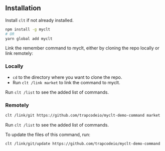 ## Installation

Install `clt` if not already installed.

```bash
npm install -g myclt
# OR
yarn global add myclt
```

Link the remember command to myclt, either by cloning the repo locally or link remotely:

### Locally

- `cd` to the directory where you want to clone the repo.
- Run `clt /link market` to link the command to myclt.

Run `clt /list` to see the added list of commands.

### Remotely

```bash
clt /link/git https://github.com/trapcodeio/myclt-demo-command market
```

Run `clt /list` to see the added list of commands.

To update the files of this command, run:

```bash
clt /link/git/update https://github.com/trapcodeio/myclt-demo-command
```
